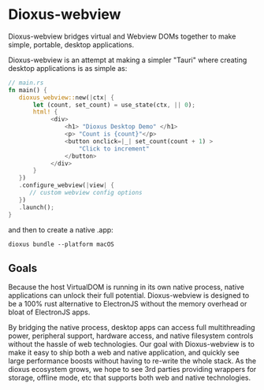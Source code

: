 # Dioxus-webview

Dioxus-webview bridges virtual and Webview DOMs together to make simple, portable, desktop applications. 

Dioxus-webview is an attempt at making a simpler "Tauri" where creating desktop applications is as simple as:

```rust
// main.rs
fn main() {
   dioxus_webview::new(|ctx| {
       let (count, set_count) = use_state(ctx, || 0);
       html! {
            <div>
                <h1> "Dioxus Desktop Demo" </h1>
                <p> "Count is {count}"</p>
                <button onclick=|_| set_count(count + 1) >
                    "Click to increment"
                </button>
            </div>
       }
   })
   .configure_webview(|view| {
      // custom webview config options 
   })
   .launch();
}
```

and then to create a native .app:

```
dioxus bundle --platform macOS
```

## Goals

Because the host VirtualDOM is running in its own native process, native applications can unlock their full potential.  Dioxus-webview is designed to be a 100% rust alternative to ElectronJS without the memory overhead or bloat of ElectronJS apps.

By bridging the native process, desktop apps can access full multithreading power, peripheral support, hardware access, and native filesystem controls without the hassle of web technologies. Our goal with Dioxus-webview is to make it easy to ship both a web and native application, and quickly see large performance boosts without having to re-write the whole stack. As the dioxus ecosystem grows, we hope to see 3rd parties providing wrappers for storage, offline mode, etc that supports both web and native technologies.
